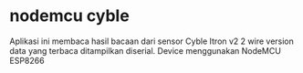 # nodemcu cyble
Aplikasi ini membaca hasil bacaan dari sensor Cyble Itron v2 2 wire version data yang terbaca ditampilkan diserial. Device menggunakan NodeMCU ESP8266
